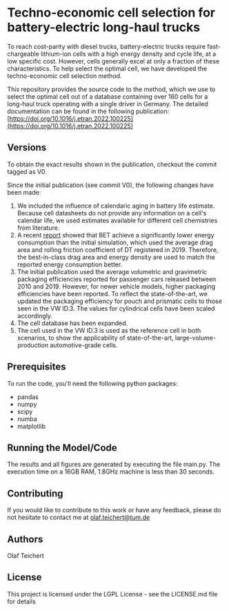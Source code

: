 # Techno-economic cell selection for battery-electric long-haul trucks

To reach cost-parity with diesel trucks, battery-electric trucks require fast-chargeable lithium-ion cells with a high energy density and cycle life, at a low specific cost. However, cells generally excel at only a fraction of these characteristics. To help select the optimal cell, we have developed the techno-economic cell selection method. 

This repository provides the source code to the method, which we use to select the optimal cell out of a database containing over 160 cells for a long-haul truck operating with a single driver in Germany. The detailed documentation can be found in the following publication: [https://doi.org/10.1016/j.etran.2022.100225](https://doi.org/10.1016/j.etran.2022.100225)

## Versions

To obtain the exact results shown in the publication, checkout the commit tagged as V0. 

Since the initial publication (see commit V0), the following changes have been made: 
1. We included the influence of calendaric aging in battery life estimate. Because cell datasheets do not provide any information on a cell's calendar life, we used estimates available for different cell chemistries from literature.
2. A recent [report](https://brochures.volvotrucks.com/de/volvo-trucks/testberichte/2022/volvo-fh-electric-testbericht-trucker-2022-01/?page=4) showed that BET achieve a significantly lower energy consumption than the initial simulation, which used the average drag area and rolling friction coefficient of DT registered in 2019. Therefore, the best-in-class drag area and energy density are used to match the reported energy consumption better. 
3. The initial publication used the average volumetric and gravimetric packaging efficiencies reported for passenger cars released between 2010 and 2019. However, for newer vehicle models, higher packaging efficiencies have been reported. To reflect the state-of-the-art, we updated the packaging efficiency for pouch and prismatic cells to those seen in the VW ID.3. The values for cylindrical cells have been scaled accordingly. 
4. The cell database has been expanded.
5. The cell used in the VW ID.3 is used as the reference cell in both scenarios, to show the applicability of state-of-the-art, large-volume-production automotive-grade cells.

## Prerequisites
To run the code, you'll need the following python packages: 
  - pandas
  - numpy
  - scipy
  - numba
  - matplotlib

## Running the Model/Code

The results and all figures are generated by executing the file main.py. The execution time on a 16GB RAM, 1.8GHz machine is less than 30 seconds.

## Contributing

If you would like to contribute to this work or have any feedback, please do not hesitate to contact me at olaf.teichert@tum.de

## Authors
Olaf Teichert
 
## License
This project is licensed under the LGPL License - see the LICENSE.md file for details
